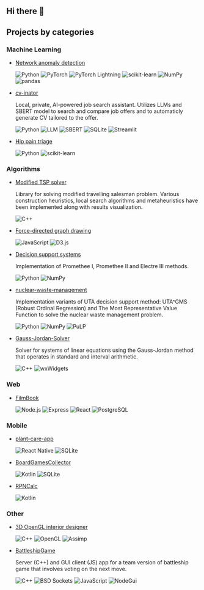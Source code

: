 ## Hi there 👋

## Projects by categories

### Machine Learning

- [Network anomaly detection](https://github.com/Szymon-Winiecki/network-anomaly-detection-research)

    ![Python](https://img.shields.io/badge/Python-3776AB?style=for-the-badge&logo=python&logoColor=white)
    ![PyTorch](https://img.shields.io/badge/PyTorch-EE4C2C?style=for-the-badge&logo=pytorch&logoColor=white)
    ![PyTorch Lightning](https://img.shields.io/badge/PyTorch_Lightning-792EE5?style=for-the-badge&logo=pytorch&logoColor=white)
    ![scikit-learn](https://img.shields.io/badge/scikit--learn-F7931E?style=for-the-badge&logo=scikit-learn&logoColor=white)
    ![NumPy](https://img.shields.io/badge/NumPy-013243?style=for-the-badge&logo=numpy&logoColor=white)
    ![pandas](https://img.shields.io/badge/pandas-150458?style=for-the-badge&logo=pandas&logoColor=white)


- [cv-inator](https://github.com/Szymon-Winiecki/cv-inator)

    Local, private, AI-powered job search assistant. Utilizes LLMs and SBERT model to search and compare job offers and to automaticly generate CV tailored to the offer.

    ![Python](https://img.shields.io/badge/Python-3776AB?style=for-the-badge&logo=python&logoColor=white)
    ![LLM](https://img.shields.io/badge/LLM-Large_Language_Model-8A2BE2?style=for-the-badge)
    ![SBERT](https://img.shields.io/badge/SBERT-Sentence_BERT-4B8BBE?style=for-the-badge)
    ![SQLite](https://img.shields.io/badge/SQLite-003B57?style=for-the-badge&logo=sqlite&logoColor=white)
    ![Streamlit](https://img.shields.io/badge/Streamlit-FF4B4B?style=for-the-badge&logo=streamlit&logoColor=white)

- [Hip pain triage](https://github.com/Szymon-Winiecki/ER-hip-pain-traige)

    ![Python](https://img.shields.io/badge/Python-3776AB?style=for-the-badge&logo=python&logoColor=white)
    ![scikit-learn](https://img.shields.io/badge/scikit--learn-F7931E?style=for-the-badge&logo=scikit-learn&logoColor=white)


### Algorithms

- [Modified TSP solver](https://github.com/Szymon-Winiecki/imo-tsp)

    Library for solving modified travelling salesman problem. Various construction heuristics, local search algorithms and metaheuristics have been implemented along with results visualization.

    ![C++](https://img.shields.io/badge/C%2B%2B-00599C?style=for-the-badge&logo=c%2B%2B&logoColor=white)

- [Force-directed graph drawing](https://github.com/Szymon-Winiecki/force-directed-graph-drawing)

    ![JavaScript](https://img.shields.io/badge/JavaScript-F7DF1E?style=for-the-badge&logo=javascript&logoColor=black)
    ![D3.js](https://img.shields.io/badge/D3.js-F9A03C?style=for-the-badge&logo=d3.js&logoColor=black)


- [Decision support systems](https://github.com/Szymon-Winiecki/iswd-electre-promethee)
    
    Implementation of Promethee I, Promethee II and Electre III methods.

    ![Python](https://img.shields.io/badge/Python-3776AB?style=for-the-badge&logo=python&logoColor=white)
    ![NumPy](https://img.shields.io/badge/NumPy-013243?style=for-the-badge&logo=numpy&logoColor=white)

- [nuclear-waste-management](https://github.com/Szymon-Winiecki/iswd-nuclear-waste-management/tree/main)

    Implementation variants of UTA decision support method: UTA^GMS (Robust Ordinal Regression) and The Most Representative Value Function to solve the nuclear waste management problem.

    ![Python](https://img.shields.io/badge/Python-3776AB?style=for-the-badge&logo=python&logoColor=white)
    ![NumPy](https://img.shields.io/badge/NumPy-013243?style=for-the-badge&logo=numpy&logoColor=white)
    ![PuLP](https://img.shields.io/badge/PuLP-FFC107?style=for-the-badge)

- [Gauss-Jordan-Solver](https://github.com/Szymon-Winiecki/Gauss-Jordan-Solver)

    Solver for systems of linear equations using the Gauss-Jordan method that operates in standard and interval arithmetic.

    ![C++](https://img.shields.io/badge/C%2B%2B-00599C?style=for-the-badge&logo=c%2B%2B&logoColor=white)
    ![wxWidgets](https://img.shields.io/badge/wxWidgets-3C7EBB?style=for-the-badge&logo=wxwidgets&logoColor=white)


### Web

- [FilmBook](https://github.com/Szymon-Winiecki/FilmBook)

    ![Node.js](https://img.shields.io/badge/Node.js-339933?style=for-the-badge&logo=nodedotjs&logoColor=white)
    ![Express](https://img.shields.io/badge/Express.js-000000?style=for-the-badge&logo=express&logoColor=white)
    ![React](https://img.shields.io/badge/React-20232A?style=for-the-badge&logo=react&logoColor=61DAFB)
    ![PostgreSQL](https://img.shields.io/badge/PostgreSQL-4169E1?style=for-the-badge&logo=postgresql&logoColor=white)


### Mobile

- [plant-care-app](https://github.com/Szymon-Winiecki/plant-care-app)

    ![React Native](https://img.shields.io/badge/React_Native-20232A?style=for-the-badge&logo=react&logoColor=61DAFB)
    ![SQLite](https://img.shields.io/badge/SQLite-003B57?style=for-the-badge&logo=sqlite&logoColor=white)

- [BoardGamesCollector](https://github.com/Szymon-Winiecki/BoardGamesCollector)

    ![Kotlin](https://img.shields.io/badge/Kotlin-7F52FF?style=for-the-badge&logo=kotlin&logoColor=white)
    ![SQLite](https://img.shields.io/badge/SQLite-003B57?style=for-the-badge&logo=sqlite&logoColor=white)


- [RPNCalc](https://github.com/Szymon-Winiecki/RPNCalc)

    ![Kotlin](https://img.shields.io/badge/Kotlin-7F52FF?style=for-the-badge&logo=kotlin&logoColor=white)



### Other

- [3D OpenGL interior designer](https://github.com/maciej-wieczorek/ProjektGKW)

    ![C++](https://img.shields.io/badge/C%2B%2B-00599C?style=for-the-badge&logo=c%2B%2B&logoColor=white)
    ![OpenGL](https://img.shields.io/badge/OpenGL-5586A4?style=for-the-badge&logo=opengl&logoColor=white)
    ![Assimp](https://img.shields.io/badge/Assimp-007ACC?style=for-the-badge&logo=assimp&logoColor=white)


- [BattleshipGame](https://github.com/Szymon-Winiecki/BattleshipGame)

    Server (C++) and GUI client (JS) app for a team version of battleship game that involves voting on the next move.

    ![C++](https://img.shields.io/badge/C%2B%2B-00599C?style=for-the-badge&logo=c%2B%2B&logoColor=white)
    ![BSD Sockets](https://img.shields.io/badge/BSD_Sockets-Networking-555555?style=for-the-badge)
    ![JavaScript](https://img.shields.io/badge/JavaScript-F7DF1E?style=for-the-badge&logo=javascript&logoColor=black)
    ![NodeGui](https://img.shields.io/badge/NodeGui-43B02A?style=for-the-badge)
